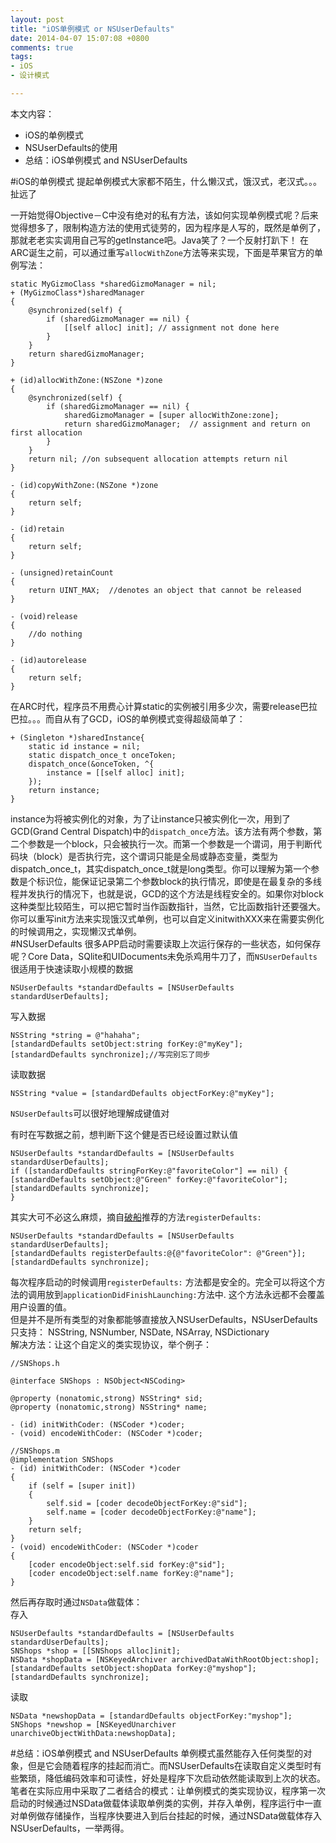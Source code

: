 ```yaml
---
layout: post
title: "iOS单例模式 or NSUserDefaults"
date: 2014-04-07 15:07:08 +0800
comments: true
tags: 
- iOS
- 设计模式

---
```

本文内容：  

- iOS的单例模式
- NSUserDefaults的使用
- 总结：iOS单例模式 and NSUserDefaults
<!-- more-->


#iOS的单例模式
提起单例模式大家都不陌生，什么懒汉式，饿汉式，老汉式。。。扯远了  

一开始觉得Objective－C中没有绝对的私有方法，该如何实现单例模式呢？后来觉得想多了，限制构造方法的使用式徒劳的，因为程序是人写的，既然是单例了，那就老老实实调用自己写的getInstance吧。Java笑了？一个反射打趴下！
在ARC诞生之前，可以通过重写`allocWithZone`方法等来实现，下面是苹果官方的单例写法：  
```
static MyGizmoClass *sharedGizmoManager = nil; 
+ (MyGizmoClass*)sharedManager
{
    @synchronized(self) {
        if (sharedGizmoManager == nil) {
            [[self alloc] init]; // assignment not done here
        }
    }
    return sharedGizmoManager;
}
 
+ (id)allocWithZone:(NSZone *)zone
{
    @synchronized(self) {
        if (sharedGizmoManager == nil) {
            sharedGizmoManager = [super allocWithZone:zone];
            return sharedGizmoManager;  // assignment and return on first allocation
        }
    }
    return nil; //on subsequent allocation attempts return nil
}
 
- (id)copyWithZone:(NSZone *)zone
{
    return self;
}
 
- (id)retain
{
    return self;
}
 
- (unsigned)retainCount
{
    return UINT_MAX;  //denotes an object that cannot be released
}
 
- (void)release
{
    //do nothing
}
 
- (id)autorelease
{
    return self;
}

```

在ARC时代，程序员不用费心计算static的实例被引用多少次，需要release巴拉巴拉。。。而自从有了GCD，iOS的单例模式变得超级简单了：  

```
+ (Singleton *)sharedInstance{
    static id instance = nil;
    static dispatch_once_t onceToken;
    dispatch_once(&onceToken, ^{
        instance = [[self alloc] init];
    });
    return instance;
}
```
instance为将被实例化的对象，为了让instance只被实例化一次，用到了GCD(Grand Central Dispatch)中的`dispatch_once`方法。该方法有两个参数，第二个参数是一个block，只会被执行一次。而第一个参数是一个谓词，用于判断代码块（block）是否执行完，这个谓词只能是全局或静态变量，类型为dispatch_once_t，其实dispatch_once_t就是long类型。你可以理解为第一个参数是个标识位，能保证记录第二个参数block的执行情况，即使是在最复杂的多线程并发执行的情况下，也就是说，GCD的这个方法是线程安全的。如果你对block这种类型比较陌生，可以把它暂时当作函数指针，当然，它比函数指针还要强大。  
你可以重写init方法来实现饿汉式单例，也可以自定义initwithXXX来在需要实例化的时候调用之，实现懒汉式单例。  
#NSUserDefaults
很多APP启动时需要读取上次运行保存的一些状态，如何保存呢？Core Data，SQlite和UIDocuments未免杀鸡用牛刀了，而`NSUserDefaults`很适用于快速读取小规模的数据  

```
NSUserDefaults *standardDefaults = [NSUserDefaults standardUserDefaults]; 
```
写入数据  

```
NSString *string = @"hahaha";
[standardDefaults setObject:string forKey:@"myKey"];
[standardDefaults synchronize];//写完别忘了同步
```
读取数据  

```
NSString *value = [standardDefaults objectForKey:@"myKey"];  
```
`NSUserDefaults`可以很好地理解成键值对  

有时在写数据之前，想判断下这个健是否已经设置过默认值

```
NSUserDefaults *standardDefaults = [NSUserDefaults standardUserDefaults];
if ([standardDefaults stringForKey:@"favoriteColor"] == nil) {
[standardDefaults setObject:@"Green" forKey:@"favoriteColor"];
[standardDefaults synchronize];
}
```
其实大可不必这么麻烦，摘自[破船](http://beyondvincent.com/blog/2013/04/20/13/)推荐的方法`registerDefaults:`  

```
NSUserDefaults *standardDefaults = [NSUserDefaults standardUserDefaults];
[standardDefaults registerDefaults:@{@"favoriteColor": @"Green"}];
[standardDefaults synchronize];
```
每次程序启动的时候调用`registerDefaults:` 方法都是安全的。完全可以将这个方法的调用放到`applicationDidFinishLaunching:`方法中. 这个方法永远都不会覆盖用户设置的值。  
但是并不是所有类型的对象都能够直接放入NSUserDefaults，NSUserDefaults只支持： NSString, NSNumber, NSDate, NSArray, NSDictionary  
解决方法：让这个自定义的类实现<NSCoding>协议，举个例子： 

```
//SNShops.h

@interface SNShops : NSObject<NSCoding>

@property (nonatomic,strong) NSString* sid;
@property (nonatomic,strong) NSString* name;

- (id) initWithCoder: (NSCoder *)coder;
- (void) encodeWithCoder: (NSCoder *)coder;

//SNShops.m
@implementation SNShops
- (id) initWithCoder: (NSCoder *)coder
{
    if (self = [super init])
    {
        self.sid = [coder decodeObjectForKey:@"sid"];
        self.name = [coder decodeObjectForKey:@"name"];
    }
    return self;
}
- (void) encodeWithCoder: (NSCoder *)coder
{
    [coder encodeObject:self.sid forKey:@"sid"];
    [coder encodeObject:self.name forKey:@"name"];
}

```

然后再存取时通过`NSData`做载体：  
存入  

```
NSUserDefaults *standardDefaults = [NSUserDefaults standardUserDefaults];
SNShops *shop = [[SNShops alloc]init];
NSData *shopData = [NSKeyedArchiver archivedDataWithRootObject:shop];
[standardDefaults setObject:shopData forKey:@"myshop"];
[standardDefaults synchronize];

```
读取  

```
NSData *newshopData = [standardDefaults objectForKey:"myshop"];
SNShops *newshop = [NSKeyedUnarchiver unarchiveObjectWithData:newshopData];
```
#总结：iOS单例模式 and NSUserDefaults
单例模式虽然能存入任何类型的对象，但是它会随着程序的挂起而消亡。而NSUserDefaults在读取自定义类型时有些繁琐，降低编码效率和可读性，好处是程序下次启动依然能读取到上次的状态。  
笔者在实际应用中采取了二者结合的模式：让单例模式的类实现<NSCoding>协议，程序第一次启动的时候通过NSData做载体读取单例类的实例，并存入单例，程序运行中一直对单例做存储操作，当程序快要进入到后台挂起的时候，通过NSData做载体存入NSUserDefaults，一举两得。
